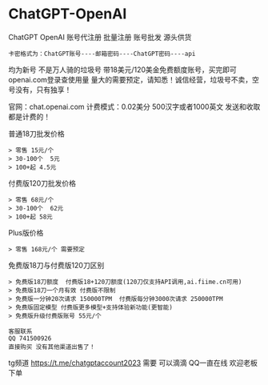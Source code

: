 # ChatGPT-OpenAI
ChatGPT OpenAI 账号代注册 批量注册 账号批发 源头供货
```
卡密格式为：ChatGPT账号----邮箱密码----ChatGPT密码----api 
```
均为新号 不是万人骑的垃圾号 带18美元/120美金免费额度账号，买完即可openai.com登录查使用量
量大的需要预定，请知悉！诚信经营，垃圾号不卖，空号没有，只有独享！

官网：chat.openai.com
计费模式：0.02美分 500汉字或者1000英文 发送和收取都是计费的！

普通18刀批发价格
```
> 零售 15元/个
> 30-100个  5元
> 100+起 4.5元
```
付费版120刀批发价格
```
> 零售 68元/个
> 30-100个  62元
> 100+起 58元
```
Plus版价格
```
> 零售 168元/个 需要预定
```

免费版18刀与付费版120刀区别
```
> 免费版18刀额度  付费版18+120刀额度(120刀仅支持API调用,ai.fiime.cn可用)
> 免费版18刀一个月有效 付费版不限制
> 免费版一分钟20次请求 150000TPM  付费版每分钟3000次请求 250000TPM 
> 免费版固定模型 付费版更多模型+支持体验新功能(更智能)
> 免费版升级付费版账号 55元/个
```

```
客服联系
QQ 741500926
直接购买 没有其他渠道出售了！
```

tg频道 https://t.me/chatgptaccount2023
需要 可以滴滴 QQ一直在线 欢迎老板下单


